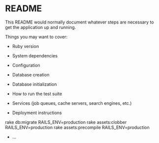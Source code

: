 # README

This README would normally document whatever steps are necessary to get the
application up and running.

Things you may want to cover:

* Ruby version

* System dependencies

* Configuration

* Database creation

* Database initialization

* How to run the test suite

* Services (job queues, cache servers, search engines, etc.)

* Deployment instructions


rake db:migrate RAILS_ENV=production
rake assets:clobber RAILS_ENV=production
rake assets:precompile RAILS_ENV=production

* ...
